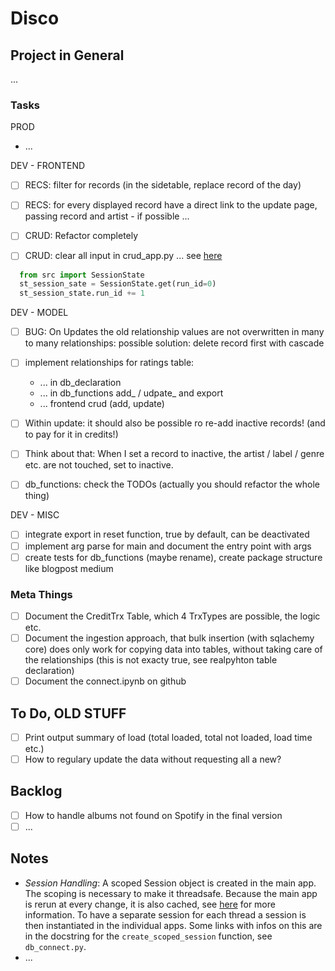 # Disco

## Project in General

...

### Tasks

PROD

- ...

DEV - FRONTEND

- [ ] RECS: filter for records (in the sidetable, replace record of the day)
- [ ] RECS: for every displayed record have a direct link to the update page, passing record and artist - if possible ...

- [ ] CRUD: Refactor completely
- [ ] CRUD: clear all input in crud_app.py ... see [here](https://discuss.streamlit.io/t/reset-multiselect-to-default-values-using-a-checkbox/1941)
  
```python  
  from src import SessionState
  st_session_sate = SessionState.get(run_id=0)
  st_session_state.run_id += 1
```

DEV - MODEL

- [ ] BUG: On Updates the old relationship values are not overwritten in many to many relationships: possible solution: delete record first with cascade

- [ ] implement relationships for ratings table:
  - ... in db_declaration
  - ... in db_functions add_ / udpate_ and export
  - ... frontend crud (add, update)

- [ ] Within update: it should also be possible ro re-add inactive records! (and to pay for it in credits!)
- [ ] Think about that: When I set a record to inactive, the artist / label / genre etc. are not touched, set to inactive.
- [ ] db_functions: check the TODOs (actually you should refactor the whole thing)

DEV - MISC

- [ ] integrate export in reset function, true by default, can be deactivated
- [ ] implement arg parse for main and document the entry point with args
- [ ] create tests for db_functions (maybe rename), create package structure like blogpost medium

### Meta Things

- [ ] Document the CreditTrx Table, which 4 TrxTypes are possible, the logic etc.
- [ ] Document the ingestion approach, that bulk insertion (with sqlachemy core) does only work for copying data into tables, without taking care of the relationships (this is not exacty true, see realpyhton table declaration)
- [ ] Document the connect.ipynb on github

## To Do, OLD STUFF

- [ ] Print output summary of load (total loaded, total not loaded, load time etc.)
- [ ] How to regulary update the data without requesting all a new?

## Backlog

- [ ] How to handle albums not found on Spotify in the final version
- [ ] ...

## Notes

- _Session Handling_: A scoped Session object is created in the main app. The scoping is necessary to make it threadsafe. Because the main app is rerun at every change, it is also cached, see [here](https://docs.streamlit.io/en/latest/caching.html#example-1-pass-a-database-connection-around) for more information. To have a separate session for each thread a session is then instantiated in the individual apps. Some links with infos on this are in the docstring for the `create_scoped_session` function, see `db_connect.py`.
- ...
  